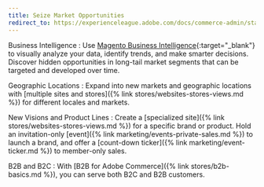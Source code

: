 ```yaml
---
title: Seize Market Opportunities
redirect_to: https://experienceleague.adobe.com/docs/commerce-admin/start/storefront/enhanced-experiences.html
---
```


Business Intelligence
:  Use [Magento Business Intelligence][1]{:target="_blank"} to visually analyze your data, identify trends, and make smarter decisions. Discover hidden opportunities in long-tail market segments that can be targeted and developed over time.

Geographic Locations
:  Expand into new markets and geographic locations with [multiple sites and stores]({% link stores/websites-stores-views.md %}) for different locales and markets.

New Visions and Product Lines
:  Create a [specialized site]({% link stores/websites-stores-views.md %}) for a specific brand or product. Hold an invitation-only [event]({% link marketing/events-private-sales.md %}) to launch a brand, and offer a [count-down ticker]({% link marketing/event-ticker.md %}) to member-only sales.

B2B and B2C
:  With [B2B for Adobe Commerce]({% link stores/b2b-basics.md %}), you can serve both B2C and B2B customers.

[1]: https://magento.com/products/business-intelligence
